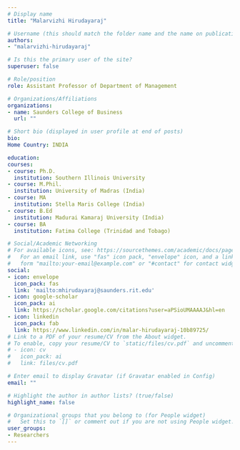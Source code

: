 ```yaml
---
# Display name
title: "Malarvizhi Hirudayaraj"

# Username (this should match the folder name and the name on publications)
authors:
- "malarvizhi-hirudayaraj"

# Is this the primary user of the site?
superuser: false

# Role/position
role: Assistant Professor of Department of Management

# Organizations/Affiliations
organizations:
- name: Saunders College of Business
  url: ""

# Short bio (displayed in user profile at end of posts)
bio: 
Home Country: INDIA

education:
courses:
- course: Ph.D.
  institution: Southern Illinois University
- course: M.Phil.
  institution: University of Madras (India)
- course: MA
  institution: Stella Maris College (India)
- course: B.Ed
  institution: Madurai Kamaraj University (India)
- course: BA
  institution: Fatima College (Trinidad and Tobago)

# Social/Academic Networking
# For available icons, see: https://sourcethemes.com/academic/docs/page-builder/#icons
#   For an email link, use "fas" icon pack, "envelope" icon, and a link in the
#   form "mailto:your-email@example.com" or "#contact" for contact widget.
social:
- icon: envelope
  icon_pack: fas
  link: 'mailto:mhirudayaraj@saunders.rit.edu'
- icon: google-scholar
  icon_pack: ai
  link: https://scholar.google.com/citations?user=aPSioUMAAAAJ&hl=en
- icon: linkedin
  icon_pack: fab
  link: https://www.linkedin.com/in/malar-hirudayaraj-10b89725/
# Link to a PDF of your resume/CV from the About widget.
# To enable, copy your resume/CV to `static/files/cv.pdf` and uncomment the lines below.
# - icon: cv
#   icon_pack: ai
#   link: files/cv.pdf

# Enter email to display Gravatar (if Gravatar enabled in Config)
email: ""

# Highlight the author in author lists? (true/false)
highlight_name: false

# Organizational groups that you belong to (for People widget)
#   Set this to `[]` or comment out if you are not using People widget.
user_groups:
- Researchers
---
```

